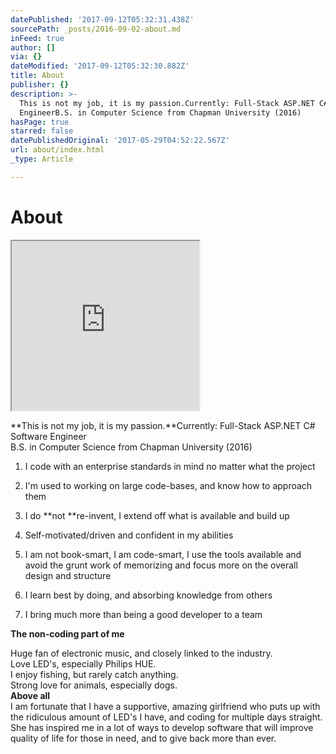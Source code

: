 ```yaml
---
datePublished: '2017-09-12T05:32:31.438Z'
sourcePath: _posts/2016-09-02-about.md
inFeed: true
author: []
via: {}
dateModified: '2017-09-12T05:32:30.882Z'
title: About
publisher: {}
description: >-
  This is not my job, it is my passion.Currently: Full-Stack ASP.NET C# Software
  EngineerB.S. in Computer Science from Chapman University (2016)
hasPage: true
starred: false
datePublishedOriginal: '2017-05-29T04:52:22.567Z'
url: about/index.html
_type: Article

---
```

# About

<iframe src="https://the-grid.github.io/ed-userhtml/?g=eJyVU9uK2zAQfY6_QjhQEljf4myzdhxDKV36UOjD9r0o9jgWK0tGUm4b-u8d2UnZbpJma7Bk-RydmTMaZdrsORCzb2HhGtiZoNDazZ3hz0auNXzfgPoiOFUrIAfiDBr8YiIl9-2OhP04dwaF5FKlwzhOksfHOdKWUpWgvKU0RjZphDQtOSsJUmLkt7QsmVilDwhYjSjEARcI_XIGl2KXbNPFtxl6RlGhK6malKzbFlRBNdiofRpkCNAtKylMSiIb4CvwDRhW0DvySTHK78gTSnhPoFiFQb0tLJ_ZUZgZJtEh5ZyEfjTRBFDek2szdwg-XiNf3keUN2n_cJsKU3tFzXg5isZo5kCsHU-zF8DqoyfrkIMxWGbd0sKWk0Q3SvhKdDLu6vlKdPJwWTT0Zz3wLt34TDe6qjv5D93pue705vZa4g9yeHPAfefognIYRX40tg3w51AvgfIKdOpHXdNSblMSY6ed3q7Tr2dHbVanfq1gmoST-VGthEIq2jeNkAJOKlnQXdXcyWrTcLJruNALtzamTYNgu93629iXahVESZIEO8txLSnlVKwWLgi81NlSlnuc7G1i5cI9y8vtwTyzdSZdfgt3GMJstkTsG9tAFnR4YAmXyFVZVWHo5j9q8XyB-4H8LV1V9x9nhZt_liWMyNh_s6Vb4XTMO7Cucuc3opF9MA" height="271" style=""></iframe>

**This is not my job, it is my passion.**Currently: Full-Stack ASP.NET C\# Software Engineer  
B.S. in Computer Science from Chapman University (2016)

1. I code with an enterprise standards in mind no matter what the project

1. I'm used to working on large code-bases, and know how to approach them
2. I do **not **re-invent, I extend off what is available and build up
3. Self-motivated/driven and confident in my abilities
4. I am not book-smart, I am code-smart, I use the tools available and avoid the grunt work of memorizing and focus more on the overall design and structure
5. I learn best by doing, and absorbing knowledge from others
6. I bring much more than being a good developer to a team

**The non-coding part of me**

Huge fan of electronic music, and closely linked to the industry.   
Love LED's, especially Philips HUE.  
I enjoy fishing, but rarely catch anything.  
Strong love for animals, especially dogs.  
**Above all**  
I am fortunate that I have a supportive, amazing girlfriend who puts up with the ridiculous amount of LED's I have, and coding for multiple days straight. She has inspired me in a lot of ways to develop software that will improve quality of life for those in need, and to give back more than ever.